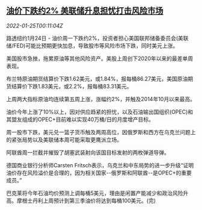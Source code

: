<!--1643070662000-->
[油价下跌约2% 美联储升息担忧打击风险市场](https://cn.reuters.com/article/oil-close-0124-mon-idCNKBS2JZ00P)
------

<div><i>2022-01-25T00:11:04Z</i></div><p>路透纽约1月24日 - 油价周一下跌约2%，投资者担心美国联邦储备委员会(美联储/FED)可能比预期更快加息，导致股市等风险市场下跌，同时美元上涨。</p><p>美国股市急挫，拖累原油等其他风险资产。美股上周创下2020年以来的最差单周表现。</p><p>布兰特原油期货结算价下跌1.62美元，或1.84%，报每桶86.27美元，美国原油期货结算价下跌1.83美元，或2.2%，报每桶83.31美元。</p><p>上周两大指标原油均连续第五周上涨，涨幅约2%，并触及2014年10月以来最高。</p><p>油价今年上涨了10%以上，因对供应趋紧的担忧，以及石油输出国组织(OPEC)和其盟友组成的OPEC+目前难以实现40万桶/日的月度增产目标。</p><p>周一股市下跌，美元兑一篮子货币触及两周高位，因俄罗斯和西方在乌克兰问题上的紧张局势以及美联储本周可能采取更鹰派立场。</p><p>阿联酋周一拦截并摧毁了胡塞武装射向该国目标发射的两枚弹道导弹。</p><p>德国商业银行分析师Carsten Fritsch表示，乌克兰和中东局势的进一步升级“证明油价存在风险溢价是合理的，因为相关国家--俄罗斯和阿联酋--是OPEC+的重要成员。”</p><p>巴克莱将今年石油均价预测上调每桶5美元，理由是闲置产能减少和政治风险升高。摩根士丹利上周预计到第三季油价将达到每桶100美元。(完)</p>
